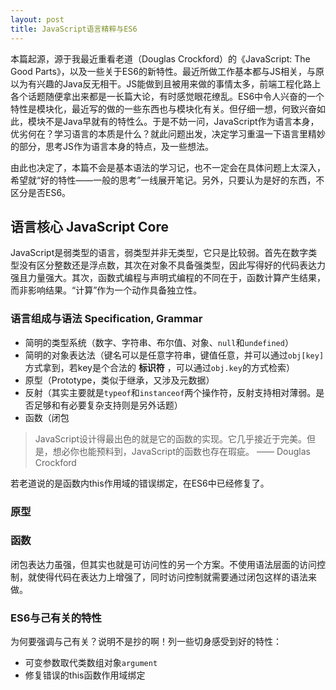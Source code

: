 ```yaml
---
layout: post
title: JavaScript语言精粹与ES6
---
```


本篇起源，源于我最近重看老道（Douglas Crockford）的《JavaScript: The Good Parts》，以及一些关于ES6的新特性。最近所做工作基本都与JS相关，与原以为有兴趣的Java反无相干。JS能做到且被用来做的事情太多，前端工程化路上各个话题随便拿出来都是一长篇大论，有时感觉眼花缭乱。ES6中令人兴奋的一个特性是模块化，最近写的做的一些东西也与模块化有关。但仔细一想，何致兴奋如此，模块不是Java早就有的特性么。于是不妨一问，JavaScript作为语言本身，优劣何在？学习语言的本质是什么？就此问题出发，决定学习重温一下语言里精妙的部分，思考JS作为语言本身的特点，及一些想法。

由此也决定了，本篇不会是基本语法的学习记，也不一定会在具体问题上太深入，希望就“好的特性——一般的思考”一线展开笔记。另外，只要认为是好的东西，不区分是否ES6。

## 语言核心 JavaScript Core

JavaScript是弱类型的语言，弱类型并非无类型，它只是比较弱。首先在数字类型没有区分整数还是浮点数，其次在对象不具备强类型，因此写得好的代码表达力强且力量强大。其次，函数式编程与声明式编程的不同在于，函数计算产生结果，而非影响结果。“计算”作为一个动作具备独立性。

### 语言组成与语法 Specification, Grammar

* 简明的类型系统（数字、字符串、布尔值、对象、`null`和`undefined`）
* 简明的对象表达法（键名可以是任意字符串，键值任意，并可以通过`obj[key]`方式拿到，若key是个合法的 **标识符** ，可以通过`obj.key`的方式检索）
* 原型（Prototype，类似于继承，又涉及元数据）
* 反射（其实主要就是`typeof`和`instanceof`两个操作符，反射支持相对薄弱。是否足够和有必要复杂支持则是另外话题）
* 函数（闭包

> JavaScript设计得最出色的就是它的函数的实现。它几乎接近于完美。但是，想必你也能预料到，JavaScript的函数也存在瑕疵。  —— Douglas Crockford

若老道说的是函数内this作用域的错误绑定，在ES6中已经修复了。

### 原型

### 函数

闭包表达力虽强，但其实也就是可访问性的另一个方案。不使用语法层面的访问控制，就使得代码在表达力上增强了，同时访问控制就需要通过闭包这样的语法来做。

### ES6与己有关的特性

为何要强调与己有关？说明不是抄的啊！列一些切身感受到好的特性：

* 可变参数取代类数组对象`argument`
* 修复错误的this函数作用域绑定